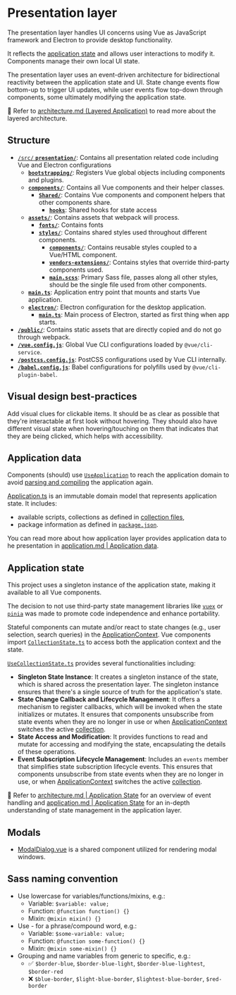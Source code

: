 # Presentation layer

The presentation layer handles UI concerns using Vue as JavaScript framework and Electron to provide desktop functionality.

It reflects the [application state](./application.md#application-state) and allows user interactions to modify it. Components manage their own local UI state.

The presentation layer uses an event-driven architecture for bidirectional reactivity between the application state and UI. State change events flow bottom-up to trigger UI updates, while user events flow top-down through components, some ultimately modifying the application state.

📖 Refer to [architecture.md (Layered Application)](./architecture.md#layered-application) to read more about the layered architecture.

## Structure

- [`/src/` **`presentation/`**](./../src/presentation/): Contains all presentation related code including Vue and Electron configurations
  - [**`bootstrapping/`**](./../src/presentation/bootstrapping/): Registers Vue global objects including components and plugins.
  - [**`components/`**](./../src/presentation/components/): Contains all Vue components and their helper classes.
    - [**`Shared/`**](./../src/presentation/components/Shared): Contains Vue components and component helpers that other components share.
      - [**`hooks`**](../src/presentation/components/Shared/Hooks): Shared hooks for state access
  - [**`assets/`**](./../src/presentation/assets/styles/): Contains assets that webpack will process.
    - [**`fonts/`**](./../src/presentation/assets/fonts/): Contains fonts
    - [**`styles/`**](./../src/presentation/assets/styles/): Contains shared styles used throughout different components.
      - [**`components/`**](./../src/presentation/assets/styles/components): Contains reusable styles coupled to a Vue/HTML component.
      - [**`vendors-extensions/`**](./../src/presentation/assets/styles/third-party-extensions): Contains styles that override third-party components used.
      - [**`main.scss`**](./../src/presentation/assets/styles/main.scss): Primary Sass file, passes along all other styles, should be the single file used from other components.
  - [**`main.ts`**](./../src/presentation/main.ts): Application entry point that mounts and starts Vue application.
  - [**`electron/`**](./../src/presentation/electron/): Electron configuration for the desktop application.
    - [**`main.ts`**](./../src/presentation/main.ts): Main process of Electron, started as first thing when app starts.
- [**`/public/`**](./../public/): Contains static assets that are directly copied and do not go through webpack.
- [**`/vue.config.js`**](./../vue.config.js): Global Vue CLI configurations loaded by `@vue/cli-service`.
- [**`/postcss.config.js`**](./../postcss.config.js): PostCSS configurations used by Vue CLI internally.
- [**`/babel.config.js`**](./../babel.config.js): Babel configurations for polyfills used by `@vue/cli-plugin-babel`.

## Visual design best-practices

Add visual clues for clickable items. It should be as clear as possible that they're interactable at first look without hovering. They should also have different visual state when hovering/touching on them that indicates that they are being clicked, which helps with accessibility.

## Application data

Components (should) use [`UseApplication`](./../src/presentation/components/Shared/Hooks/UseApplication.ts) to reach the application domain to avoid [parsing and compiling](./application.md#parsing-and-compiling) the application again.

[Application.ts](../src/domain/Application.ts) is an immutable domain model that represents application state. It includes:

- available scripts, collections as defined in [collection files](./collection-files.md),
- package information as defined in [`package.json`](./../package.json).

You can read more about how application layer provides application data to he presentation in [application.md | Application data](./application.md#application-data).

## Application state

This project uses a singleton instance of the application state, making it available to all Vue components.

The decision to not use third-party state management libraries like [`vuex`](https://web.archive.org/web/20230801191617/https://vuex.vuejs.org/) or [`pinia`](https://web.archive.org/web/20230801191743/https://pinia.vuejs.org/) was made to promote code independence and enhance portability.

Stateful components can mutate and/or react to state changes (e.g., user selection, search queries) in the [ApplicationContext](./../src/application/Context/ApplicationContext.ts). Vue components import [`CollectionState.ts`](./../src/presentation/components/Shared/Hooks/UseCollectionState.ts) to access both the application context and the state.

[`UseCollectionState.ts`](./../src/presentation/components/Shared/Hooks/UseCollectionState.ts) provides several functionalities including:

- **Singleton State Instance**: It creates a singleton instance of the state, which is shared across the presentation layer. The singleton instance ensures that there's a single source of truth for the application's state.
- **State Change Callback and Lifecycle Management**: It offers a mechanism to register callbacks, which will be invoked when the state initializes or mutates. It ensures that components unsubscribe from state events when they are no longer in use or when [ApplicationContext](./../src/application/Context/ApplicationContext.ts) switches the active [collection](./collection-files.md).
- **State Access and Modification**: It provides functions to read and mutate for accessing and modifying the state, encapsulating the details of these operations.
- **Event Subscription Lifecycle Management**: Includes an `events` member that simplifies state subscription lifecycle events. This ensures that components unsubscribe from state events when they are no longer in use, or when [ApplicationContext](./../src/application/Context/ApplicationContext.ts) switches the active [collection](./collection-files.md).

📖 Refer to [architecture.md | Application State](./architecture.md#application-state) for an overview of event handling and [application.md | Application State](./presentation.md#application-state) for an in-depth understanding of state management in the application layer.

## Modals

- [ModalDialog.vue](./../src/presentation/components/Shared/Modal/ModalDialog.vue) is a shared component utilized for rendering modal windows.

## Sass naming convention

- Use lowercase for variables/functions/mixins, e.g.:
  - Variable: `$variable: value;`
  - Function: `@function function() {}`
  - Mixin: `@mixin mixin() {}`
- Use - for a phrase/compound word, e.g.:
  - Variable: `$some-variable: value;`
  - Function: `@function some-function() {}`
  - Mixin: `@mixin some-mixin() {}`
- Grouping and name variables from generic to specific, e.g.:
  - ✅ `$border-blue`, `$border-blue-light`, `$border-blue-lightest`, `$border-red`
  - ❌ `$blue-border`, `$light-blue-border`, `$lightest-blue-border`, `$red-border`
  